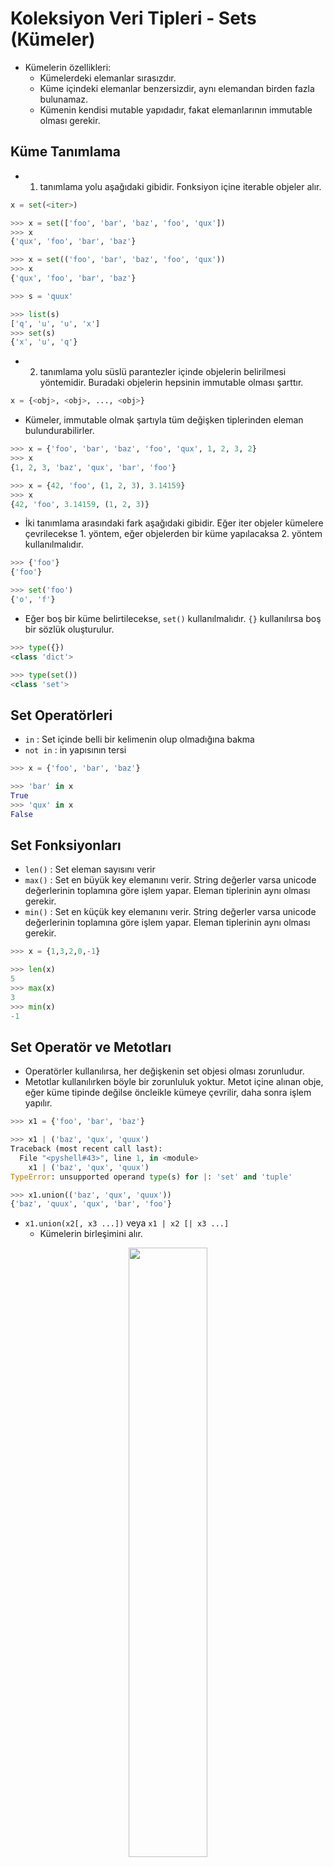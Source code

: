 # Koleksiyon Veri Tipleri - Sets (Kümeler)

- Kümelerin özellikleri:
    - Kümelerdeki elemanlar sırasızdır.
    - Küme içindeki elemanlar benzersizdir, aynı elemandan birden fazla bulunamaz.
    - Kümenin kendisi mutable yapıdadır, fakat elemanlarının immutable olması gerekir.

## Küme Tanımlama

- 1. tanımlama yolu aşağıdaki gibidir. Fonksiyon içine iterable objeler alır.

```python
x = set(<iter>)
```

```python
>>> x = set(['foo', 'bar', 'baz', 'foo', 'qux'])
>>> x
{'qux', 'foo', 'bar', 'baz'}

>>> x = set(('foo', 'bar', 'baz', 'foo', 'qux'))
>>> x
{'qux', 'foo', 'bar', 'baz'}

>>> s = 'quux'

>>> list(s)
['q', 'u', 'u', 'x']
>>> set(s)
{'x', 'u', 'q'}
```

- 2. tanımlama yolu süslü parantezler içinde objelerin belirilmesi yöntemidir. Buradaki objelerin hepsinin immutable olması şarttır.

```python
x = {<obj>, <obj>, ..., <obj>}
```

- Kümeler, immutable olmak şartıyla tüm değişken tiplerinden eleman bulundurabilirler.

```python
>>> x = {'foo', 'bar', 'baz', 'foo', 'qux', 1, 2, 3, 2}
>>> x
{1, 2, 3, 'baz', 'qux', 'bar', 'foo'}

>>> x = {42, 'foo', (1, 2, 3), 3.14159}
>>> x
{42, 'foo', 3.14159, (1, 2, 3)}
```

- İki tanımlama arasındaki fark aşağıdaki gibidir. Eğer iter objeler kümelere çevrilecekse 1. yöntem, eğer objelerden bir küme yapılacaksa 2. yöntem kullanılmalıdır.

```python
>>> {'foo'}
{'foo'}

>>> set('foo')
{'o', 'f'}
```

- Eğer boş bir küme belirtilecekse, `set()` kullanılmalıdır. `{}` kullanılırsa boş bir sözlük oluşturulur.

```python
>>> type({})
<class 'dict'>

>>> type(set())
<class 'set'>
```

## Set Operatörleri

- `in` : Set içinde belli bir kelimenin olup olmadığına bakma
- `not in` : in yapısının tersi

```python
>>> x = {'foo', 'bar', 'baz'}

>>> 'bar' in x
True
>>> 'qux' in x
False
```

## Set Fonksiyonları

- `len()` : Set eleman sayısını verir
- `max()` : Set en büyük key elemanını verir. String değerler varsa unicode değerlerinin toplamına göre işlem yapar. Eleman tiplerinin aynı olması gerekir.
- `min()` : Set en küçük key elemanını verir. String değerler varsa unicode değerlerinin toplamına göre işlem yapar. Eleman tiplerinin aynı olması gerekir.

```python
>>> x = {1,3,2,0,-1}

>>> len(x)
5
>>> max(x)
3
>>> min(x)
-1
```

## Set Operatör ve Metotları

- Operatörler kullanılırsa, her değişkenin set objesi olması zorunludur.
- Metotlar kullanılırken böyle bir zorunluluk yoktur. Metot içine alınan obje, eğer küme tipinde değilse öncleikle kümeye çevrilir, daha sonra işlem yapılır.

```python
>>> x1 = {'foo', 'bar', 'baz'}

>>> x1 | ('baz', 'qux', 'quux')
Traceback (most recent call last):
  File "<pyshell#43>", line 1, in <module>
    x1 | ('baz', 'qux', 'quux')
TypeError: unsupported operand type(s) for |: 'set' and 'tuple'

>>> x1.union(('baz', 'qux', 'quux'))
{'baz', 'quux', 'qux', 'bar', 'foo'}
```

- `x1.union(x2[, x3 ...])` veya `x1 | x2 [| x3 ...]`
    - Kümelerin birleşimini alır.

<p align="center"><img src="../statics/03.png" width="50%" /></p>

```python
>>> x1 = {'foo', 'bar', 'baz'}
>>> x2 = {'baz', 'qux', 'quux'}

>>> x1.union(x2)
{'foo', 'qux', 'quux', 'baz', 'bar'}

>>> x1 | x2
{'foo', 'qux', 'quux', 'baz', 'bar'}
```

- `x1.intersection(x2[, x3 ...])` veya `x1 & x2 [& x3 ...]`
    - Kümelerin keşisimini alır.

<p align="center"><img src="../statics/04.png" width="50%" /></p>

```python
>>> x1 = {'foo', 'bar', 'baz'}
>>> x2 = {'baz', 'qux', 'quux'}

>>> x1.intersection(x2)
{'baz'}

>>> x1 & x2
{'baz'}
```

- `x1.difference(x2[, x3 ...])` veya `x1 - x2 [- x3 ...]`
    - Kümelerin farkını alır.

<p align="center"><img src="../statics/05.png" width="50%" /></p>

```python
>>> x1 = {'foo', 'bar', 'baz'}
>>> x2 = {'baz', 'qux', 'quux'}

>>> x1.difference(x2)
{'foo', 'bar'}

>>> x1 - x2
{'foo', 'bar'}
```

Eğer birden fazla sayıda kümede fark işlemi yapılırsa, soldan sağa doğru bir ilerleme gözlenecektir.

```python
>>> a = {1, 2, 3, 30, 300}
>>> b = {10, 20, 30, 40}
>>> c = {100, 200, 300, 400}

>>> a.difference(b, c)
{1, 2, 3}

>>> a - b - c
{1, 2, 3}
```

<p align="center"><img src="../statics/06.png" width="70%" /></p>

- `x1.symmetric_difference(x2)` veya `x1 ^ x2 [^ x3 ...]`
    - Kümelerin simetrik farkını alır.

<p align="center"><img src="../statics/07.png" width="50%" /></p>

```python
>>> x1 = {'foo', 'bar', 'baz'}
>>> x2 = {'baz', 'qux', 'quux'}

>>> x1.symmetric_difference(x2)
{'foo', 'qux', 'quux', 'bar'}

>>> x1 ^ x2
{'foo', 'qux', 'quux', 'bar'}
```

Eğer birden fazla kümede simetrik fark işlemi yapılacaksa, `^` operatörü kullanılmalıdır. Metot kullanıldığında hata verecektir.

```python
>>> a = {1, 2, 3, 4, 5}
>>> b = {10, 2, 3, 4, 50}
>>> c = {1, 50, 100}

>>> a ^ b ^ c
{100, 5, 10}

>>> a.symmetric_difference(b, c)
Traceback (most recent call last):
  File "<pyshell#11>", line 1, in <module>
    a.symmetric_difference(b, c)
TypeError: symmetric_difference() takes exactly one argument (2 given)
```

- `x1.isdisjoint(x2)`
    - Eğer iki küme ayrık kümelerse (ortak elemanları yoksa) `True` döner, aksi halde `False` döner.
    - Sadece iki küme arasında işlem yapılabilir.

```python
>>> x1 = {'foo', 'bar', 'baz'}
>>> x2 = {'baz', 'qux', 'quux'}

>>> x1.isdisjoint(x2)
False

>>> x1 = {1, 3, 5}
>>> x2 = {2, 4, 6}

>>> x1.isdisjoint(x2)
True
```

- `x1.issubset(x2)` veya `x1 <= x2`
    - Bir kümenin başka bir kümenin alt kümesi olup olmadığını bulmaya yarar.
    - Eğer bir kümenin tüm elemanları diğer kümede bulunuyorsa `True`, bulunmuyorsa `False` döner.
    - Ayrıca her küme kendisinin de alt kümesi olduğundan, kendi ile işleme sokulursa `True` dönecektir.

```python
>>> x1 = {'foo', 'bar', 'baz'}
>>> x1.issubset({'foo', 'bar', 'baz', 'qux', 'quux'})
True

>>> x2 = {'baz', 'qux', 'quux'}
>>> x1 <= x2
False

>>> x.issubset(x)
True
```

- `x1 < x2`
    - `s.issubset()` fonksiyonuna benzerdir, fakat kendisi ile işleme sokulursa `False` döner.

```python
>>> x1 = {'foo', 'bar'}
>>> x2 = {'foo', 'bar', 'baz'}
>>> x1 < x2
True

>>> x1 = {'foo', 'bar', 'baz'}
>>> x2 = {'foo', 'bar', 'baz'}
>>> x1 < x2
False

>>> x = {1, 2, 3, 4, 5}
>>> x <= x
True
>>> x < x
False
```

- `x1.issuperset(x2)` veya `x1 >= x2`
    - Bir küme, diğer bir kümeyi kapsıyorsa `True`, kapsamıyorsa `False` döner.
    - Her küme kendisini kapsadığı için `True` dönecektir.

```python
>>> x1 = {'foo', 'bar', 'baz'}

>>> x1.issuperset({'foo', 'bar'})
True

>>> x2 = {'baz', 'qux', 'quux'}
>>> x1 >= x2
False

>>> x = {1, 2, 3, 4, 5}
>>> x.issuperset(x)
True
```

- `x1 > x2`
    - `s.issuperset()` fonksiyonuna benzerdir ama kendi ile işleme sokulursa `False` döner.

```python
>>> x1 = {'foo', 'bar', 'baz'}
>>> x2 = {'foo', 'bar'}
>>> x1 > x2
True

>>> x = {1, 2, 3, 4, 5}
>>> x > x
False
```

## Kümeler Üzerinde Değişiklik Yapma

- `x1.update(x2[, x3 ...])` veya `x1 |= x2 [| x3 ...]`
    - Farklılıkları bulup kümeye bunları ekler.

```python
>>> x1 = {'foo', 'bar', 'baz'}
>>> x2 = {'foo', 'baz', 'qux'}

>>> x1 |= x2
>>> x1
{'qux', 'foo', 'bar', 'baz'}

>>> x1.update(['corge', 'garply'])
>>> x1
{'qux', 'corge', 'garply', 'foo', 'bar', 'baz'}
```

- `x1.intersection_update(x2[, x3 ...])` veya `x1 &= x2 [& x3 ...]`
    - İki kümede aynı olan elemanları bularak, önceki kümeye bunları atar.

```python
>>> x1 = {'foo', 'bar', 'baz'}
>>> x2 = {'foo', 'baz', 'qux'}

>>> x1 &= x2
>>> x1
{'foo', 'baz'}

>>> x1.intersection_update(['baz', 'qux'])
>>> x1
{'baz'}
```

- `x1.difference_update(x2[, x3 ...])` veya `x1 -= x2 [| x3 ...]`
    - Kümeler arasında fark işlemi yaparak önceki kümeye sonucu atar.

```python
>>> x1 = {'foo', 'bar', 'baz'}
>>> x2 = {'foo', 'baz', 'qux'}

>>> x1 -= x2
>>> x1
{'bar'}

>>> x1.difference_update(['foo', 'bar', 'qux'])
>>> x1
set()
```

- `x1.symmetric_difference_update(x2)` veya `x1 ^= x2`
    - Kümeler arasında simetrik fark işlemi yaparak önceki kümeye bunları atar.

```python
>>> x1 = {'foo', 'bar', 'baz'}
>>> x2 = {'foo', 'baz', 'qux'}
>>> 
>>> x1 ^= x2
>>> x1
{'bar', 'qux'}
>>> 
>>> x1.symmetric_difference_update(['qux', 'corge'])
>>> x1
{'bar', 'corge'}
```

## Kümeler Üzerinde Ekleme, Çıkarma ve Diğer İşlemler

- `x.add(<elem>)`
    - Kümeye eleman ekler.

```python
>>> x = {'foo', 'bar', 'baz'}

>>> x.add('qux')
>>> x
{'bar', 'baz', 'foo', 'qux'}
```

- `x.remove(<elem>)`
    - Verilen elemanı kümeden kaldırır.
    - Eğer verilen eleman kümede yoksa `KeyError` hatası döner.

```python
>>> x = {'foo', 'bar', 'baz'}

>>> x.remove('baz')
>>> x
{'bar', 'foo'}

>>> x.remove('qux')
Traceback (most recent call last):
  File "<pyshell#58>", line 1, in <module>
    x.remove('qux')
KeyError: 'qux'
```

- `x.discard(<elem>)`
    - Verilen elemanı kümeden kaldırır.
    - Eğer verilen eleman kümede yoksa hata dönmez.

```python
>>> x = {'foo', 'bar', 'baz'}

>>> x.discard('baz')
>>> x
{'bar', 'foo'}

>>> x.discard('qux')
>>> x
{'bar', 'foo'}
```

- `x.pop()`
    - Küme içinden rastgele bir elemanı çıkarır.
    - Eğer küme içinde herhangi bir eleman yoksa `KeyError` hatası döner.

```python
>>> x = {'foo', 'bar', 'baz'}

>>> x.pop()
'bar'
>>> x
{'baz', 'foo'}

>>> x.pop()
'baz'
>>> x
{'foo'}

>>> x.pop()
'foo'
>>> x
set()

>>> x.pop()
Traceback (most recent call last):
  File "<pyshell#82>", line 1, in <module>
    x.pop()
KeyError: 'pop from an empty set'
```

- `x.clear()`
    - Küme içindeki tüm elemanları kaldırır.

```python
>>> x = {'foo', 'bar', 'baz'}
>>> x
{'foo', 'bar', 'baz'}
>>> 
>>> x.clear()
>>> x
set()
```

## Frozen Sets

- `Frozen Set` python içinde built-in bulunan diğer bir veri tipidir.
- Kümelere benzer, tek farkı immutable olmasıdır.
- Yazılım içinde, değiştirilmesi istenmeyen değişken verileri için kullanılır. 
- Küme metotlarından değişiklik yapan metotlar dışındaki tüm metotlar kullanılabilir, fakat değişiklik yapan metotlar kullanılmak istendiği zaman hata verir.

```python
>>> x = frozenset(['foo', 'bar', 'baz'])
>>> x
frozenset({'foo', 'baz', 'bar'})

>>> len(x)
3

>>> x & {'baz', 'qux', 'quux'}
frozenset({'baz'})
```

```python
>>> x = frozenset(['foo', 'bar', 'baz'])

>>> x.add('qux')
Traceback (most recent call last):
  File "<pyshell#127>", line 1, in <module>
    x.add('qux')
AttributeError: 'frozenset' object has no attribute 'add'

>>> x.pop()
Traceback (most recent call last):
  File "<pyshell#129>", line 1, in <module>
    x.pop()
AttributeError: 'frozenset' object has no attribute 'pop'

>>> x.clear()
Traceback (most recent call last):
  File "<pyshell#131>", line 1, in <module>
    x.clear()
AttributeError: 'frozenset' object has no attribute 'clear'

>>> x
frozenset({'foo', 'bar', 'baz'})
```

- `Değişiklik yap ve ata` operatörleri, frozen set yapıları için kullanılabilir.
    - Burada aslında bir değişiklik yapılmamaktadır, yeni bir atama yapılmaktadır. Bundan dolayı immutable durumuna ters değildir.
    - Örnek olarak `x &= s` olarak yazılan kod aslında `x = x & s` anlamı taşımaktadır ve yeni bir atama yapmaktadır.

```python
>>> f = frozenset(['foo', 'bar', 'baz'])
>>> s = {'baz', 'qux', 'quux'}

>>> f &= s
>>> f
frozenset({'baz'})
```

```python
>>> f = frozenset(['foo', 'bar', 'baz'])
>>> id(f)
56992872
>>> s = {'baz', 'qux', 'quux'}

>>> f &= s
>>> f
frozenset({'baz'})
>>> id(f)
56992152
```

- Frozenset yapıları, özellikle immutable eleman isteyen yapılarda (kümeler, sözlüklerin key değerleri) küme özellikleri kullanılmak istendiğinde yararlıdır.

```python
>>> x1 = set(['foo'])
>>> x2 = set(['bar'])
>>> x3 = set(['baz'])
>>> x = {x1, x2, x3}
Traceback (most recent call last):
  File "<pyshell#38>", line 1, in <module>
    x = {x1, x2, x3}
TypeError: unhashable type: 'set'

>>> x1 = frozenset(['foo'])
>>> x2 = frozenset(['bar'])
>>> x3 = frozenset(['baz'])
>>> x = {x1, x2, x3}
>>> x
{frozenset({'bar'}), frozenset({'baz'}), frozenset({'foo'})}
```

```python
>>> x = {1, 2, 3}
>>> y = {'a', 'b', 'c'}
>>> 
>>> d = {x: 'foo', y: 'bar'}
Traceback (most recent call last):
  File "<pyshell#3>", line 1, in <module>
    d = {x: 'foo', y: 'bar'}
TypeError: unhashable type: 'set'

>>> x = frozenset({1, 2, 3})
>>> y = frozenset({'a', 'b', 'c'})
>>> 
>>> d = {x: 'foo', y: 'bar'}
>>> d
{frozenset({1, 2, 3}): 'foo', frozenset({'c', 'a', 'b'}): 'bar'}
```